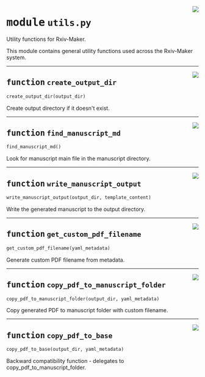 <!-- markdownlint-disable -->

<a href="https://github.com/henriqueslab/rxiv-maker/blob/main/src/py/utils.py#L0"><img align="right" style="float:right;" src="https://img.shields.io/badge/-source-cccccc?style=flat-square"></a>

# <kbd>module</kbd> `utils.py`
Utility functions for Rxiv-Maker. 

This module contains general utility functions used across the Rxiv-Maker system. 


---

<a href="https://github.com/henriqueslab/rxiv-maker/blob/main/src/py/utils.py#L17"><img align="right" style="float:right;" src="https://img.shields.io/badge/-source-cccccc?style=flat-square"></a>

## <kbd>function</kbd> `create_output_dir`

```python
create_output_dir(output_dir)
```

Create output directory if it doesn't exist. 


---

<a href="https://github.com/henriqueslab/rxiv-maker/blob/main/src/py/utils.py#L26"><img align="right" style="float:right;" src="https://img.shields.io/badge/-source-cccccc?style=flat-square"></a>

## <kbd>function</kbd> `find_manuscript_md`

```python
find_manuscript_md()
```

Look for manuscript main file in the manuscript directory. 


---

<a href="https://github.com/henriqueslab/rxiv-maker/blob/main/src/py/utils.py#L46"><img align="right" style="float:right;" src="https://img.shields.io/badge/-source-cccccc?style=flat-square"></a>

## <kbd>function</kbd> `write_manuscript_output`

```python
write_manuscript_output(output_dir, template_content)
```

Write the generated manuscript to the output directory. 


---

<a href="https://github.com/henriqueslab/rxiv-maker/blob/main/src/py/utils.py#L56"><img align="right" style="float:right;" src="https://img.shields.io/badge/-source-cccccc?style=flat-square"></a>

## <kbd>function</kbd> `get_custom_pdf_filename`

```python
get_custom_pdf_filename(yaml_metadata)
```

Generate custom PDF filename from metadata. 


---

<a href="https://github.com/henriqueslab/rxiv-maker/blob/main/src/py/utils.py#L90"><img align="right" style="float:right;" src="https://img.shields.io/badge/-source-cccccc?style=flat-square"></a>

## <kbd>function</kbd> `copy_pdf_to_manuscript_folder`

```python
copy_pdf_to_manuscript_folder(output_dir, yaml_metadata)
```

Copy generated PDF to manuscript folder with custom filename. 


---

<a href="https://github.com/henriqueslab/rxiv-maker/blob/main/src/py/utils.py#L114"><img align="right" style="float:right;" src="https://img.shields.io/badge/-source-cccccc?style=flat-square"></a>

## <kbd>function</kbd> `copy_pdf_to_base`

```python
copy_pdf_to_base(output_dir, yaml_metadata)
```

Backward compatibility function - delegates to copy_pdf_to_manuscript_folder. 


